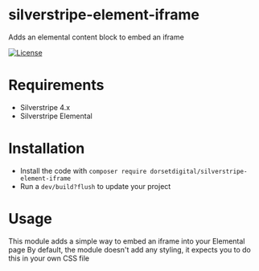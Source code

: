 # silverstripe-element-iframe
Adds an elemental content block to embed an iframe

[![License](https://img.shields.io/badge/License-BSD%203--Clause-blue.svg)](LICENSE.md)

# Requirements
* Silverstripe 4.x
* Silverstripe Elemental

# Installation
* Install the code with `composer require dorsetdigital/silverstripe-element-iframe`
* Run a `dev/build?flush` to update your project

# Usage
This module adds a simple way to embed an iframe into your Elemental page
By default, the module doesn't add any styling, it expects you to do this in your own CSS file